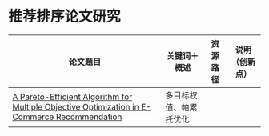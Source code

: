 # 推荐排序论文研究
|    论文题目    |   关键词＋概述   | 资源路径 | 说明（创新点） |
| ----------- | ------------------- | ----- | -------|
|[A Pareto-Efficient Algorithm for Multiple Objective Optimization in E-Commerce Recommendation](https://github.com/lessonnair/ranker/raw/main/A%20Pareto-Efficient%20Algorithm%20for%20Multiple%20Objective%20Optimization%20in%20E-Commerce%20Recommendation.pdf)|多目标权值、帕累托优化|||
